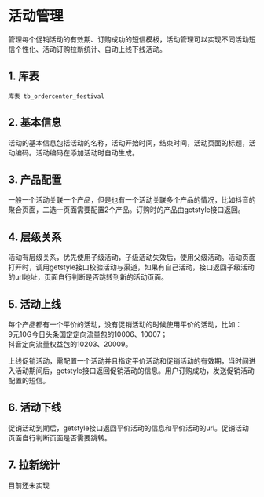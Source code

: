 # 活动管理
管理每个促销活动的有效期、订购成功的短信模板，活动管理可以实现不同活动短信个性化、活动订购拉新统计、自动上线下线活动。

## 1. 库表  
```
库表 tb_ordercenter_festival
```

## 2. 基本信息
活动的基本信息包括活动的名称，活动开始时间，结束时间，活动页面的标题，活动编码。活动编码在添加活动时自动生成。

## 3. 产品配置
一般一个活动关联一个产品，但是也有一个活动关联多个产品的情况，比如抖音的聚合页面，二选一页面需要配置2个产品。订购时的产品由getstyle接口返回。

## 4. 层级关系
活动有层级关系，优先使用子级活动，子级活动失效后，使用父级活动。活动页面打开时，调用getstyle接口校验活动与渠道，如果有自己活动，接口返回子级活动的url地址，页面自行判断是否跳转到新的活动页面。

## 5. 活动上线
每个产品都有一个平价的活动，没有促销活动的时候使用平价的活动，比如：  
9元10G今日头条国定定向流量包的10006、10007；  
抖音定向流量权益包的10203、20009。  

上线促销活动，需配置一个活动并且指定平价活动和促销活动的有效期，当时间进入活动期间后，getstyle接口返回促销活动的信息。用户订购成功，发送促销活动配置的短信。

## 6. 活动下线
促销活动到期后，getstyle接口返回平价活动的信息和平价活动的url。促销活动页面自行判断页面是否需要跳转。


## 7. 拉新统计
目前还未实现